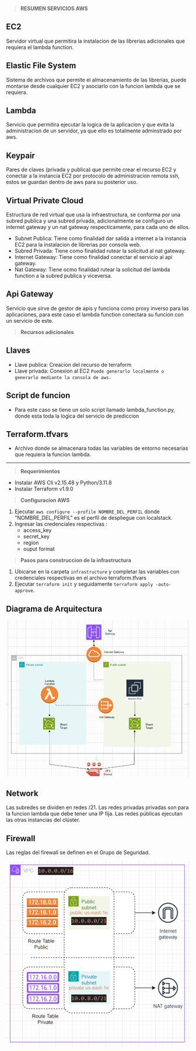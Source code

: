 > **RESUMEN SERVICIOS AWS**

## EC2
Servidor virtual que permitira la instalacion de las librerias adicionales que requiera el lambda function.

## Elastic File System
Sistema de archivos que permite el almacenamiento de las librerias, puede montarse desde cualquier EC2 y asociarlo con la funcion lambda que se requiera.

## Lambda
Servicio que permitira ejecutar la logica de la aplicacion y que evita la administracion de un servidor, ya que ello es totalmente adminstrado por aws.

## Keypair
Pares de claves (privada y publica) que permite crear el recurso EC2 y conectar a la instancia EC2 por protocolo de administracion remota ssh, estos se guardan dentro de aws para su posterior uso. 

## Virtual Private Cloud
Estructura de red virtual que usa la infraestructura, se conforma por una subred publica y una subred privada, adicionalmente se configuro un internet gateway y un nat gateway respecticamente, para cada uno de ellos.

- Subnet Publica: Tiene como finalidad dar salida a internet a la instancia EC2 para la instalacion de librerias por consola web.
- Subred Privada: Tiene como finalidad rutear la solicitud al nat gateway.
- Internet Gateway: Tiene como finalidad conectar el servicio al api gateway.
- Nat Gateway: Tiene ocmo finalidad rutear la solicitud del lambda function a la subred publica y viceversa.

## Api Gateway
Servicio que sirve de gestor de apis y funciona como proxy inverso para las aplicaciones, para este caso el lambda function conectara su funcion con un servicio de este.


> **Recursos adicionales**
## Llaves
- Llave publica: Creacion del recurso de terraform
- Llave privada: Conexion al EC2
`Puede generarlo localmente o generarlo mediante la consola de aws.`

## Script de funcion
- Para este caso se tiene un solo script llamado lambda_function.py, donde esta toda la logica del servicio de prediccion

## Terraform.tfvars
- Archivo donde se almacenara todas las variables de entorno necesarias que requiera la funcion lambda.

-----------------------------------------------------------------------------------
> **Requerimientos**
 - Instalar AWS Cli v2.15.48 y Python/3.11.8
 - Instalar Terraform v1.9.0

>  **Configuracion AWS**
1. Ejecutar `aws configure --profile NOMBRE_DEL_PERFIL` donde "NOMBRE_DEL_PERFIL" es el perfil de despliegue con localstack.
2. Ingresar las credenciales respectivas : 
    - access_key
    - secret_key
    - region
    - ouput format

>  **Pasos para construccion de la infrastructura** 
1. Ubicarse en la carpeta `infrastructure` y completar las variables con credenciales respectivas en el archivo terraform.tfvars
2. Ejecutar `terraform init` y seguidamente `terraform apply -auto-approve`.


## Diagrama de Arquitectura
![alt text](image.png)


## Network
Las subredes se dividen en redes /21. Las redes privadas privadas son para la funcion lambda que debe tener una IP fija. Las redes públicas ejecutan las otras instancias del clúster.

## Firewall
Las reglas del firewall se definen en el Grupo de Seguridad.

![alt text](image-2.png)